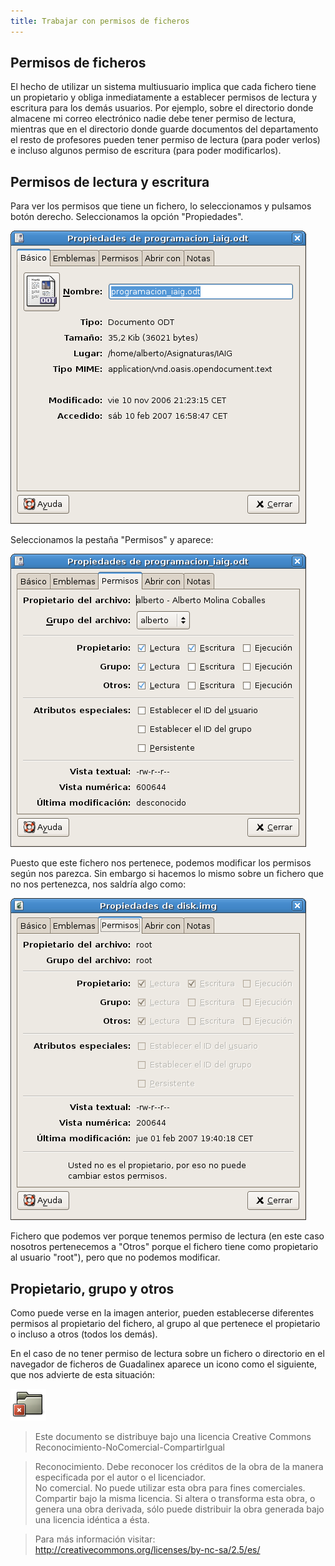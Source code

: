 ```yaml
---
title: Trabajar con permisos de ficheros
---
```


## Permisos de ficheros

El hecho de utilizar un sistema multiusuario implica que cada fichero tiene un propietario y obliga inmediatamente a establecer permisos de lectura y escritura para los demás usuarios. Por ejemplo, sobre el directorio donde almacene mi correo electrónico nadie debe tener permiso de lectura, mientras que en el directorio donde guarde documentos del departamento el resto de profesores pueden tener permiso de lectura (para poder verlos) e incluso algunos permiso de escritura (para poder modificarlos).  

## Permisos de lectura y escritura

Para ver los permisos que tiene un fichero, lo seleccionamos y pulsamos botón derecho. Seleccionamos la opción "Propiedades".  

![propiedades 1](../img/propiedades1.png "propiedades 1")  
  

Seleccionamos la pestaña "Permisos" y aparece:  
  

![propiedades2](../img/propiedades2.png "propiedades2")  

  
Puesto que este fichero nos pertenece, podemos modificar los permisos según nos parezca. Sin embargo si hacemos lo mismo sobre un fichero que no nos pertenezca, nos saldría algo como:  
  

![propiedades 3](../img/propiedades3.png "propiedades 3")  
  

Fichero que podemos ver porque tenemos permiso de lectura (en este caso nosotros pertenecemos a "Otros" porque el fichero tiene como propietario al usuario "root"), pero que no podemos modificar.  

## Propietario, grupo y otros

Como puede verse en la imagen anterior, pueden establecerse diferentes permisos al propietario del fichero, al grupo al que pertenece el propietario o incluso a otros (todos los demás).

En el caso de no tener permiso de lectura sobre un fichero o directorio en el navegador de ficheros de Guadalinex aparece un icono como el siguiente, que nos advierte de esta situación:


![propiedades 4](../img/propiedades4.png "propiedades 4")

> Este documento se distribuye bajo una licencia Creative Commons Reconocimiento-NoComercial-CompartirIgual  
  
> Reconocimiento. Debe reconocer los créditos de la obra de la manera especificada por el autor o el licenciador.  
> No comercial. No puede utilizar esta obra para fines comerciales.  
> Compartir bajo la misma licencia. Si altera o transforma esta obra, o genera una obra derivada, sólo puede distribuir la obra generada bajo una licencia idéntica a ésta.  
  
  
> Para más información visitar: http://creativecommons.org/licenses/by-nc-sa/2.5/es/